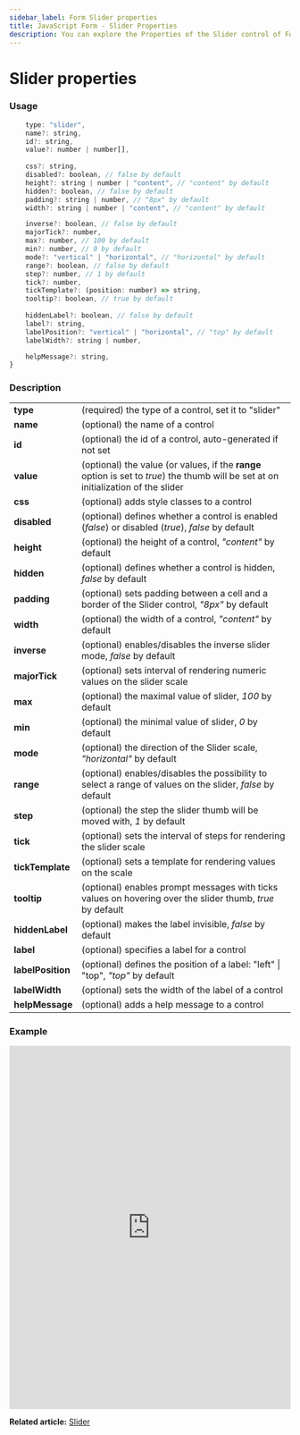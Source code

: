 ```yaml
---
sidebar_label: Form Slider properties
title: JavaScript Form - Slider Properties 
description: You can explore the Properties of the Slider control of Form in the documentation of the DHTMLX JavaScript UI library. Browse developer guides and API reference, try out code examples and live demos, and download a free 30-day evaluation version of DHTMLX Suite.
---
```


# Slider properties

### Usage

```javascript
	type: "slider",
    name?: string,
    id?: string,
    value?: number | number[],
    
    css?: string,
    disabled?: boolean, // false by default
    height?: string | number | "content", // "content" by default
    hidden?: boolean, // false by default
    padding?: string | number, // "8px" by default
    width?: string | number | "content", // "content" by default

    inverse?: boolean, // false by default
    majorTick?: number,
    max?: number, // 100 by default
    min?: number, // 0 by default
    mode?: "vertical" | "horizontal", // "horizontal" by default
    range?: boolean, // false by default
    step?: number, // 1 by default
    tick?: number,
    tickTemplate?: (position: number) => string,
    tooltip?: boolean, // true by default
    
    hiddenLabel?: boolean, // false by default
    label?: string,
    labelPosition?: "vertical" | "horizontal", // "top" by default
    labelWidth?: string | number,

    helpMessage?: string,
}
```

### Description

<table>
    <tbody>
        <tr>
            <td><b>type</b></td>
            <td>(required) the type of a control, set it to "slider"</td>
        </tr>
        <tr>
            <td><b>name</b></td>
            <td>(optional) the name of a control</td>
        </tr>
        <tr>
            <td><b>id</b></td>
            <td>(optional) the id of a control, auto-generated if not set</td>
        </tr>
        <tr>
            <td><b>value</b></td>
            <td>(optional) the value (or values, if the <b>range</b> option is set to <i>true</i>) the thumb will be set at on initialization of the slider</td>
        </tr>
        <tr>
            <td><b>css</b></td>
            <td>(optional) adds style classes to a control</td>
        </tr>
        <tr>
            <td><b>disabled</b></td>
            <td>(optional) defines whether a control is enabled (<i>false</i>) or disabled (<i>true</i>), <i>false</i> by default</td>
        </tr>
        <tr>
            <td><b>height</b></td>
            <td>(optional) the height of a control, <i>"content"</i> by default</td>
        </tr>
        <tr>
            <td><b>hidden</b></td>
            <td>(optional) defines whether a control is hidden, <i>false</i> by default</td>
        </tr>
        <tr>
            <td><b>padding</b></td>
            <td>(optional) sets padding between a cell and a border of the Slider control, <i>"8px"</i> by default</td>
        </tr>
        <tr>
            <td><b>width</b></td>
            <td>(optional) the width of a control, <i>"content"</i> by default</td>
        </tr>
        <tr>
            <td><b>inverse</b></td>
            <td>(optional) enables/disables the inverse slider mode, <i>false</i> by default</td>
        </tr>
        <tr>
            <td><b>majorTick</b></td>
            <td>(optional) sets interval of rendering numeric values on the slider scale</td>
        </tr>
        <tr>
            <td><b>max</b></td>
            <td>(optional) the maximal value of slider, <i>100</i> by default</td>
        </tr>
        <tr>
            <td><b>min</b></td>
            <td>(optional) the minimal value of slider, <i>0</i> by default</td>
        </tr>
        <tr>
            <td><b>mode</b></td>
            <td>(optional) the direction of the Slider scale, <i>"horizontal"</i> by default</td>
        </tr>
        <tr>
            <td><b>range</b></td>
            <td>(optional) enables/disables the possibility to select a range of values on the slider, <i>false</i> by default</td>
        </tr>
        <tr>
            <td><b>step</b></td>
            <td>(optional) the step the slider thumb will be moved with, <i>1</i> by default</td>
        </tr>
        <tr>
            <td><b>tick</b></td>
            <td>(optional) sets the interval of steps for rendering the slider scale</td>
        </tr>
        <tr>
            <td><b>tickTemplate</b></td>
            <td>(optional) sets a template for rendering values on the scale</td>
        </tr>
        <tr>
            <td><b>tooltip</b></td>
            <td>(optional) enables prompt messages with ticks values on hovering over the slider thumb, <i>true</i> by default</td>
        </tr>
        <tr>
            <td><b>hiddenLabel</b></td>
            <td>(optional) makes the label invisible, <i>false</i> by default</td>
        </tr>
        <tr>
            <td><b>label</b></td>
            <td>(optional) specifies a label for a control</td>
        </tr>
        <tr>
            <td><b>labelPosition</b></td>
            <td>(optional) defines the position of a label: "left" | "top", <i>"top"</i> by default</td>
        </tr>
        <tr>
            <td><b>labelWidth</b></td>
            <td>(optional) sets the width of the label of a control</td>
        </tr>
        <tr>
            <td><b>helpMessage</b></td>
            <td>(optional) adds a help message to a control</td>
        </tr>
    </tbody>
</table>

### Example

<iframe src="https://snippet.dhtmlx.com/ikyyekxq?mode=js" frameborder="0" class="snippet_iframe" width="100%" height="650"></iframe>

**Related article:** [Slider](form/slider.md)